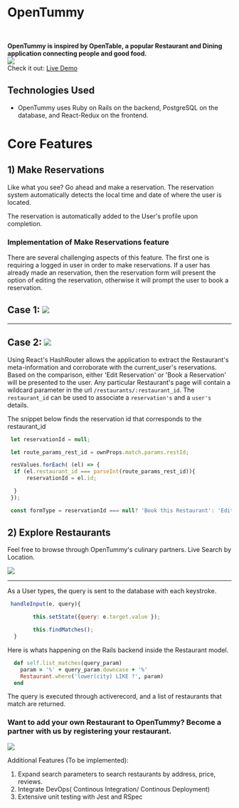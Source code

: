 # OpenTummy

<br/>

**OpenTummy is inspired by OpenTable, a popular Restaurant and Dining application connecting people and good food.**
<br/>
![](https://puu.sh/z669Y/3e107fdf7f.png)
<br/>
Check it out: [Live Demo](https://opentummy.herokuapp.com/#/)

## Technologies Used
- OpenTummy uses Ruby on Rails on the backend, PostgreSQL on the database, and React-Redux on the frontend.


# Core Features

## 1) Make Reservations
Like what you see? Go ahead and make a reservation. The reservation system automatically detects the local time and date of where the user is located.

The reservation is automatically added to the User's profile upon completion.
![]()

### Implementation of Make Reservations feature
There are several challenging aspects of this feature. The first one is requiring a logged in user in order to make reservations. If a user has already made an reservation, then the reservation form will present the option of editing the reservation, otherwise it will prompt the user to book a reservation.

## Case 1: ![](http://g.recordit.co/oxmQ991Lyc.gif)
---------------------------------------------------------------------------------------------------------------------------
## Case 2: ![](http://g.recordit.co/FH4eSV1i02.gif)

Using React's HashRouter allows the application to extract the Restaurant's meta-information and corroborate with the current_user's reservations. Based on the comparison, either 'Edit Reservation' or 'Book a Reservation' will be presented to the user. Any particular Restaurant's page will contain a wildcard parameter in the url `/restaurants/:restaurant_id`. The `restaurant_id` can be used to associate a `reservation's` and a `user's` details.


 The snippet below finds the reservation id that corresponds to the restaurant_id

```javascript
 let reservationId = null;

 let route_params_rest_id = ownProps.match.params.restId;

 resValues.forEach( (el) => {
  if (el.restaurant_id === parseInt(route_params_rest_id)){
      reservationId = el.id;

  }
 });

 const formType = reservationId === null? 'Book this Restaurant': 'Edit this Reservation'

```


## 2)  Explore Restaurants
Feel free to browse through OpenTummy's culinary partners. Live Search by Location.


![](http://g.recordit.co/7luygq64AU.gif)
<hr/>
As a User types, the query is sent to the database with each keystroke.

```javascript
 handleInput(e, query){

        this.setState({query: e.target.value });

        this.findMatches();
  }

```  

Here is whats happening on the Rails backend inside the Restaurant model.

```ruby
  def self.list_matches(query_param)
    param = '%' + query_param.downcase + '%'
    Restaurant.where('lower(city) LIKE ?', param)
  end

```  

The query is executed through activerecord, and a list of restaurants that match are returned.





### Want to add your own Restaurant to OpenTummy? Become a partner with us by registering your restaurant.
![](http://g.recordit.co/dtKlOkpW3x.gif)




Additional Features (To be implemented):
1) Expand search parameters to search restaurants by address, price, reviews.
2) Integrate DevOps( Continous Integration/ Continous Deployment)
3) Extensive unit testing with Jest and RSpec
